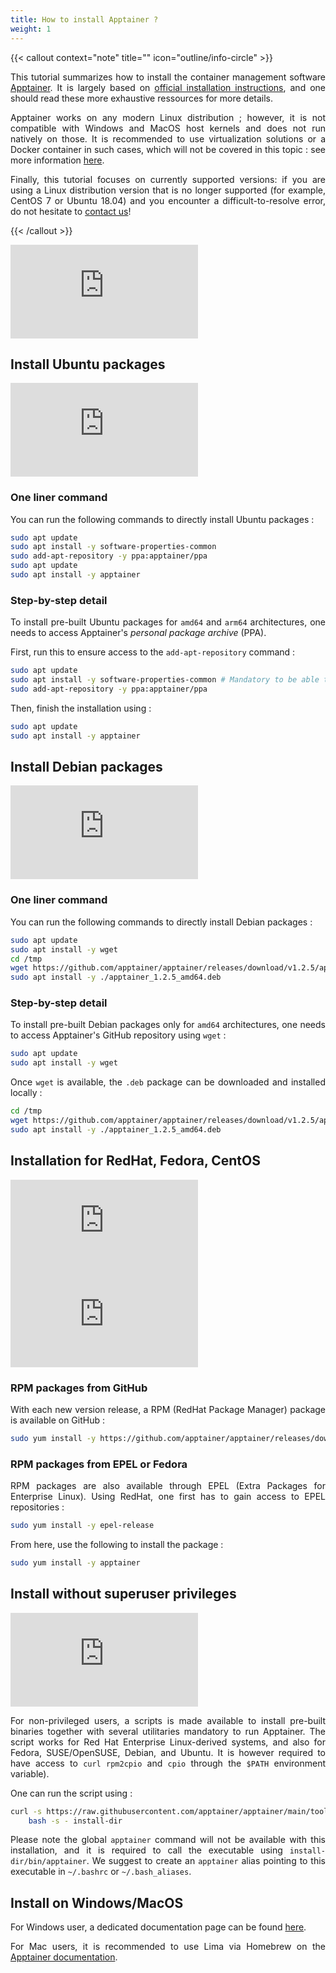 ```yaml
---
title: How to install Apptainer ?
weight: 1
---
```


<div align="justify">

{{< callout context="note" title="" icon="outline/info-circle" >}}

This tutorial summarizes how to install the container management software [Apptainer](https://apptainer.org/). It is largely based on [official installation instructions](https://apptainer.org/docs/admin/1.2/installation.html#install-from-pre-built-packages), and one should read these more exhaustive ressources for more details.

Apptainer works on any modern Linux distribution ; however, it is not compatible with Windows and MacOS host kernels and does not run natively on those. It is recommended to use virtualization solutions or a Docker container in such cases, which will not be covered in this topic : see more information [here](https://apptainer.org/docs/admin/1.2/installation.html#installation-on-windows-or-mac).

Finally, this tutorial focuses on currently supported versions: if you are using a Linux distribution version that is no longer supported (for example, CentOS 7 or Ubuntu 18.04) and you encounter a difficult-to-resolve error, do not hesitate to [contact us](/en/documentation/use/ask-help)!

{{< /callout >}}

<iframe class="tuto-video" src="https://www.youtube.com/embed/0mDywp6CN30?si=ZbQDcgUXYLG1XuaU&cc_lang_pref=en&cc_load_policy=1" title="YouTube video player" frameborder="0" allow="accelerometer; autoplay; clipboard-write; encrypted-media; gyroscope; picture-in-picture; web-share" referrerpolicy="strict-origin-when-cross-origin" allowfullscreen></iframe>

## Install Ubuntu packages

<iframe class="tuto-video" src="https://www.youtube.com/embed/ZACVgNrc-ek?si=HfbWtXnYIOD4RYNn&cc_lang_pref=en&cc_load_policy=1" title="YouTube video player" frameborder="0" allow="accelerometer; autoplay; clipboard-write; encrypted-media; gyroscope; picture-in-picture; web-share" referrerpolicy="strict-origin-when-cross-origin" allowfullscreen></iframe>

### One liner command
You can run the following commands to directly install Ubuntu packages :

```bash
sudo apt update
sudo apt install -y software-properties-common
sudo add-apt-repository -y ppa:apptainer/ppa
sudo apt update
sudo apt install -y apptainer
```

### Step-by-step detail
To install pre-built Ubuntu packages for `amd64` and `arm64` architectures, one needs to access Apptainer's *personal package archive* (PPA).

First, run this to ensure access to the `add-apt-repository` command :

```bash
sudo apt update
sudo apt install -y software-properties-common # Mandatory to be able to run next command
sudo add-apt-repository -y ppa:apptainer/ppa
```

Then, finish the installation using :

```bash
sudo apt update
sudo apt install -y apptainer
```

## Install Debian packages

<iframe class="tuto-video" src="https://www.youtube.com/embed/6J1iYrv9gzU?si=ITbew-euDfzvng9a&cc_lang_pref=en&cc_load_policy=1" title="YouTube video player" frameborder="0" allow="accelerometer; autoplay; clipboard-write; encrypted-media; gyroscope; picture-in-picture; web-share" referrerpolicy="strict-origin-when-cross-origin" allowfullscreen></iframe>

### One liner command
You can run the following commands to directly install Debian packages :

```bash
sudo apt update
sudo apt install -y wget
cd /tmp
wget https://github.com/apptainer/apptainer/releases/download/v1.2.5/apptainer_1.2.5_amd64.deb
sudo apt install -y ./apptainer_1.2.5_amd64.deb
```

### Step-by-step detail
To install pre-built Debian packages only for `amd64` architectures, one needs to access Apptainer's GitHub repository using `wget` :

```bash
sudo apt update
sudo apt install -y wget
```

Once  `wget` is available, the `.deb` package can be downloaded and installed locally :

```bash
cd /tmp
wget https://github.com/apptainer/apptainer/releases/download/v1.2.5/apptainer_1.2.5_amd64.deb
sudo apt install -y ./apptainer_1.2.5_amd64.deb
```

## Installation for RedHat, Fedora, CentOS

<iframe class="tuto-video" src="https://www.youtube.com/embed/OuMyAWsiDDY?si=wGEheMjehqcB8-X8&cc_lang_pref=en&cc_load_policy=1" title="YouTube video player" frameborder="0" allow="accelerometer; autoplay; clipboard-write; encrypted-media; gyroscope; picture-in-picture; web-share" referrerpolicy="strict-origin-when-cross-origin" allowfullscreen></iframe>

<iframe class="tuto-video" src="https://www.youtube.com/embed/BQXcLOYe5Hw?si=mP4gb6T4VzCqUSwB&cc_lang_pref=en&cc_load_policy=1" title="YouTube video player" frameborder="0" allow="accelerometer; autoplay; clipboard-write; encrypted-media; gyroscope; picture-in-picture; web-share" referrerpolicy="strict-origin-when-cross-origin" allowfullscreen></iframe>

### RPM packages from GitHub
With each new version release, a RPM (RedHat Package Manager) package is available on GitHub :

```bash
sudo yum install -y https://github.com/apptainer/apptainer/releases/download/v1.2.5/apptainer-1.2.5-1.x86_64.rpm
```

### RPM packages from EPEL or Fedora
RPM packages are also available through EPEL (Extra Packages for Enterprise Linux).
Using RedHat, one first has to gain access to EPEL repositories :

```bash
sudo yum install -y epel-release
```

From here, use the following to install the package :

```bash
sudo yum install -y apptainer
```

## Install without superuser privileges

<iframe class="tuto-video" src="https://www.youtube.com/embed/tAsmuzLtVZI?si=jy4qoLdFcQk0z-9J&cc_lang_pref=en&cc_load_policy=1" title="YouTube video player" frameborder="0" allow="accelerometer; autoplay; clipboard-write; encrypted-media; gyroscope; picture-in-picture; web-share" referrerpolicy="strict-origin-when-cross-origin" allowfullscreen></iframe>

For non-privileged users, a scripts is made available to install pre-built binaries together with several utilitaries mandatory to run Apptainer. The script works for Red Hat Enterprise Linux-derived systems, and also for Fedora, SUSE/OpenSUSE, Debian, and Ubuntu. It is however required to have access to `curl` `rpm2cpio` and `cpio` through the `$PATH` environment variable).

One can run the script using :

```bash
curl -s https://raw.githubusercontent.com/apptainer/apptainer/main/tools/install-unprivileged.sh | \
    bash -s - install-dir
```

Please note the global `apptainer` command will not be available with this installation, and it is required to call the executable using `install-dir/bin/apptainer`. We suggest to create an `apptainer` alias pointing to this executable in `~/.bashrc` or `~/.bash_aliases`.

## Install on Windows/MacOS

For Windows user, a dedicated documentation page can be found [here](/en/documentation/install-apptainer/apptainer-windows).

For Mac users, it is recommended to use Lima via Homebrew on the [Apptainer documentation](https://apptainer.org/docs/admin/main/installation.html#mac).

</div>
